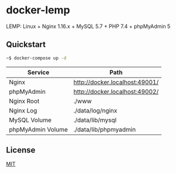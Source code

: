 # docker-lemp

LEMP: Linux + Nginx 1.16.x + MySQL 5.7 + PHP 7.4 + phpMyAdmin 5

## Quickstart

```sh
~$ docker-compose up -d
```

| Service           | Path                           |
| ----------------- | ------------------------------ |
| Nginx             | http://docker.localhost:49001/ |
| phpMyAdmin        | http://docker.localhost:49002/ |
| Nginx Root        | ./www                          |
| Nginx Log         | ./data/log/nginx               |
| MySQL Volume      | ./data/lib/mysql               |
| phpMyAdmin Volume | ./data/lib/phpmyadmin          |

## License

[MIT](https://github.com/kenkyu392/docker-lemp/blob/master/LICENSE)
